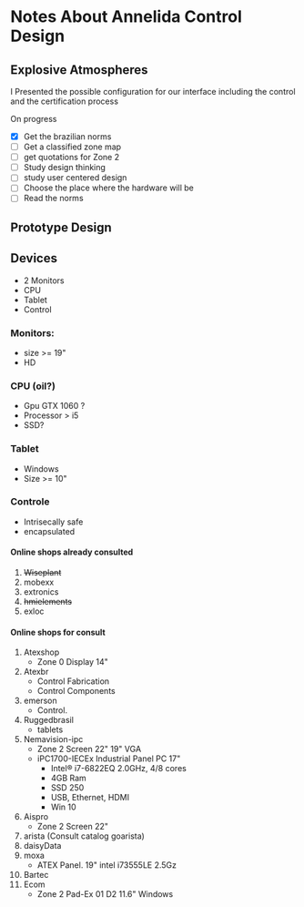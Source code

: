 # Notes About Annelida Control Design 
## Explosive Atmospheres 
 
I Presented the possible configuration for our interface including the control and the certification process

On progress


* [x] Get the brazilian norms
* [ ] Get a classified zone map
* [ ] get quotations for Zone 2
* [ ] Study design thinking
* [ ] study user centered design
* [ ] Choose the place where the hardware will be
* [ ] Read the norms

## Prototype Design
## Devices
- 2 Monitors
- CPU
- Tablet
- Control

### Monitors:
- size >= 19"
- HD

### CPU (oil?)
- Gpu GTX 1060 ?
- Processor > i5
- SSD?

### Tablet
- Windows
- Size >= 10"

### Controle
- Intrisecally safe
- encapsulated

#### Online shops already consulted
 1. ~~Wiseplant~~
 2. mobexx
 3. extronics
 4. ~~hmielements~~
 5. exloc

#### Online shops for consult
1. Atexshop
    - Zone 0 Display 14" 
2. Atexbr
    - Control Fabrication
    - Control Components
3. emerson
    - Control.
4. Ruggedbrasil
    - tablets
5. Nemavision-ipc
    - Zone 2 Screen 22" 19" VGA
    - iPC1700-IECEx Industrial Panel PC 17"
        - Intel® i7-6822EQ 2.0GHz, 4/8 cores
        - 4GB Ram
        - SSD 250
        - USB, Ethernet, HDMI
        - Win 10
6. Aispro
    - Zone 2 Screen 22"
7. arista (Consult catalog goarista)
8. daisyData
9. moxa
    - ATEX Panel. 19" intel i73555LE 2.5Gz
10. Bartec
11. Ecom
    - Zone 2 Pad-Ex 01 D2 11.6" Windows










